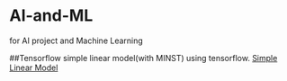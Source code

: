 # AI-and-ML
for AI project and Machine Learning

##Tensorflow
simple linear model(with MINST) using tensorflow. [Simple Linear Model]()
